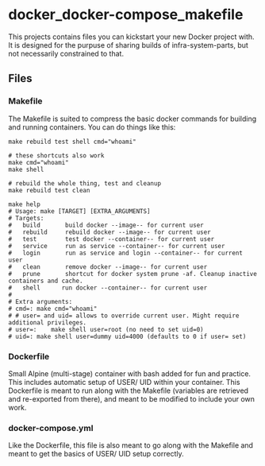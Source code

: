# docker_docker-compose_makefile
This projects contains files you can kickstart your new Docker project with. It is designed for the purpuse of sharing builds of infra-system-parts, but not necessarily constrained to that.

## Files

### Makefile
The Makefile is suited to compress the basic docker commands for building and running containers. You can do things like this:
```
make rebuild test shell cmd="whoami"

# these shortcuts also work
make cmd="whoami"
make shell

# rebuild the whole thing, test and cleanup
make rebuild test clean

make help
# Usage: make [TARGET] [EXTRA_ARGUMENTS]
# Targets:
#   build    	build docker --image-- for current user
#   rebuild  	rebuild docker --image-- for current user
#   test     	test docker --container-- for current user
#   service   	run as service --container-- for current user
#   login   	run as service and login --container-- for current user
#   clean    	remove docker --image-- for current user
#   prune    	shortcut for docker system prune -af. Cleanup inactive containers and cache.
#   shell      run docker --container-- for current user
#
# Extra arguments:
# cmd=:	make cmd="whoami"
# # user= and uid= allows to override current user. Might require additional privileges.
# user=:	make shell user=root (no need to set uid=0)
# uid=:	make shell user=dummy uid=4000 (defaults to 0 if user= set)
```

### Dockerfile 
Small Alpine (multi-stage) container with bash added for fun and practice. This includes automatic setup of USER/ UID within your container. This Dockerfile is meant to run along with the Makefile (variables are retrieved and re-exported from there), and meant to be modified to include your own work.

### docker-compose.yml
Like the Dockerfile, this file is also meant to go along with the Makefile and meant to get the basics of USER/ UID setup correctly.
